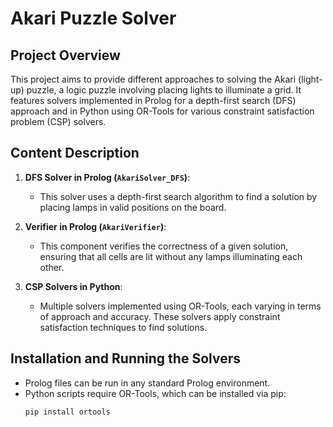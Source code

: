 
# Akari Puzzle Solver

## Project Overview
This project aims to provide different approaches to solving the Akari (light-up) puzzle, a logic puzzle involving placing lights to illuminate a grid. It features solvers implemented in Prolog for a depth-first search (DFS) approach and in Python using OR-Tools for various constraint satisfaction problem (CSP) solvers.


## Content Description
1. **DFS Solver in Prolog (`AkariSolver_DFS`)**: 
   - This solver uses a depth-first search algorithm to find a solution by placing lamps in valid positions on the board.
   
2. **Verifier in Prolog (`AkariVerifier`)**:
   - This component verifies the correctness of a given solution, ensuring that all cells are lit without any lamps illuminating each other.
   
3. **CSP Solvers in Python**:
   - Multiple solvers implemented using OR-Tools, each varying in terms of approach and accuracy. These solvers apply constraint satisfaction techniques to find solutions.

## Installation and Running the Solvers
- Prolog files can be run in any standard Prolog environment.
- Python scripts require OR-Tools, which can be installed via pip:
  ```bash
  pip install ortools
  ```
